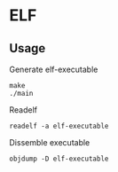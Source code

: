 ELF
===
Usage
-----

Generate elf-executable
```console
make
./main
```

Readelf
```console
readelf -a elf-executable
```

Dissemble executable
```console
objdump -D elf-executable
```
